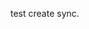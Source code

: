 <!--
title:   test create sync.
tags:    AWS,test
id:      fc5afc61ced55d1f560b
private: false
-->

test create sync.